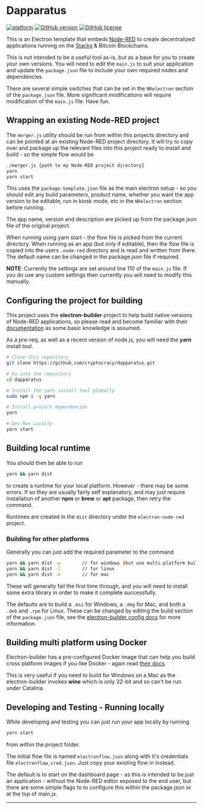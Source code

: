# Dapparatus

[![platform](https://img.shields.io/badge/platform-Node--RED-red)](https://nodered.org)
[![GitHub version](https://badge.fury.io/gh/dceejay%2Felectron-node-red.svg)](https://badge.fury.io/gh/dceejay%2Felectron-node-red)
[![GitHub license](https://img.shields.io/github/license/dceejay/electron-node-red.svg)](https://github.com/dceejay/electron-node-red/blob/master/LICENSE)

This is an Electron template that embeds [Node-RED](https://nodered.org) to create decentralized applications running on the [Stacks](https://stacks.co) & Bitcoin Blockchains.

This is not intended to be a useful tool as-is, but as a base for you to create your own versions. You will need to edit the `main.js` to suit your application and update the `package.json` file to include your own required nodes and dependencies.

There are several simple switches that can be set in the `NRelectron` section of
the `package.json` file. More significant modifications will require modification
of the `main.js` file. Have fun.

## Wrapping an existing Node-RED project

The `merger.js` utility should be run from within this projects directory and can be pointed at
an existing Node-RED project directory. It will try to copy over and package up the
relevant files into this project ready to install and build - so the simple flow would be

```bash
./merger.js {path to my Node-RED project directory}
yarn
yarn start
```

This uses the `package-template.json` file as the main electron setup - so you should edit any
build parameters, product name, whether you want the app version to be editable, run in kiosk mode, etc in the `NRelectron` section before running.

The app name, version and description are picked up from the package.json file of the original project.

When running using yarn start - the flow file is picked from the current directory. When running as an app (but only if editable), then the flow file is copied into the users `.node-red` directory and is read and written from there. The default name can be changed in the package.json file if required.

**NOTE**: Currently the settings are set around line 110 of the `main.js` file. If you do use any
custom settings then currently you will need to modify this manually.

## Configuring the project for building

This project uses the **electron-builder** project to help build native versions
of Node-RED applications, so please read and become familiar with their
[documentation](https://www.electron.build/) as some basic knowledge is assumed.

As a pre-req, as well as a recent version of node.js, you will need the **yarn** install tool.

```bash
# Clone this repository
git clone https://github.com/cryptocracy/dapparatus.git

# Go into the repository
cd dapparatus

# Install the yarn install tool globally
sudo npm i -g yarn

# Install project dependencies
yarn

# Dev Run Locally
yarn start
```

## Building local runtime

You should then be able to run

```bash
yarn && yarn dist
```

to create a runtime for your local platform.
However - there may be some errors. If so they are usually fairly self explanatory,
and may just require installation of another **npm** or **brew** or **apt** package,
then retry the command.

Runtimes are created in the `dist` directory under the `electron-node-red` project.

### Building for other platforms

Generally you can just add the required parameter to the command

```bash
yarn && yarn dist -w        // for windows (but use multi-platform builder below for building on Mac Catalina)
yarn && yarn dist -l        // for linux
yarn && yarn dist -m        // for mac
```

These will generally fail the first time through, and you will need to install some extra library in order to make it
complete successfully.

The defaults are to build a `.msi` for Windows, a `.dmg` for Mac, and both a `.deb` and `.rpm` for Linux.
These can be changed by editing the build section of the `package.json` file, see the
[electron-builder config docs](https://www.electron.build/configuration/configuration) for more information.

## Building multi platform using Docker

Electron-builder has a pre-configured Docker image that can help you build cross platform
images if you like Docker - again read [their docs](https://www.electron.build/multi-platform-build#build-electron-app-using-docker-on-a-local-machine).

This is very useful if you need to build for Windows on a Mac as the electron-builder invokes **wine** which is only 32-bit and so can't be run under Catalina.

## Developing and Testing - Running locally

While developing and testing you can just run your app locally by running

```bash
yarn start
```

from within the project folder.

The initial flow file is named `electronflow.json` along with it's credentials file
`electronflow_cred.json`. Just copy your existing flow in instead.

The default is to start on the dashboard page - as this is intended to be just an application - without the Node-RED editor exposed to the end user, but there are some simple flags to
to configure this within the package.json or at the top of main.js.

---
